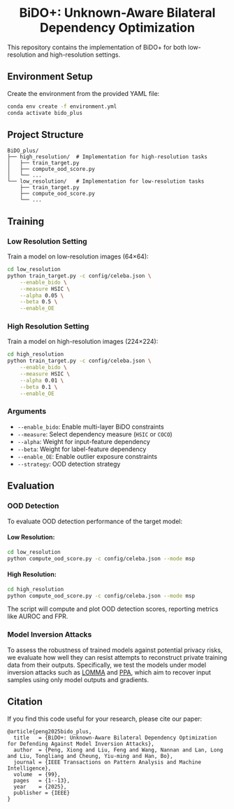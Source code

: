 <h1 align="center"> BiDO+: Unknown-Aware Bilateral Dependency Optimization</h1>

This repository contains the implementation of BiDO+ for both low-resolution and high-resolution settings.

## Environment Setup

Create the environment from the provided YAML file:

```bash
conda env create -f environment.yml
conda activate bido_plus
```


## Project Structure

```
BiDO_plus/
├── high_resolution/  # Implementation for high-resolution tasks
│   ├── train_target.py
│   ├── compute_ood_score.py
│   └── ...
└── low_resolution/   # Implementation for low-resolution tasks
    ├── train_target.py
    ├── compute_ood_score.py
    └── ...
```

## Training

### Low Resolution Setting

Train a model on low-resolution images (64×64):

```bash
cd low_resolution
python train_target.py -c config/celeba.json \
    --enable_bido \
    --measure HSIC \
    --alpha 0.05 \
    --beta 0.5 \
    --enable_OE
```

### High Resolution Setting

Train a model on high-resolution images (224×224):

```bash
cd high_resolution
python train_target.py -c config/celeba.json \
    --enable_bido \
    --measure HSIC \
    --alpha 0.01 \
    --beta 0.1 \
    --enable_OE
```

### Arguments

- `--enable_bido`: Enable multi-layer BiDO constraints
- `--measure`: Select dependency measure (`HSIC` or `COCO`)
- `--alpha`: Weight for input-feature dependency 
- `--beta`: Weight for label-feature dependency 
- `--enable_OE`: Enable outlier exposure constraints
- `--strategy`: OOD detection strategy

## Evaluation

### OOD Detection

To evaluate OOD detection performance of the target model:

#### Low Resolution:
```bash
cd low_resolution
python compute_ood_score.py -c config/celeba.json --mode msp
```

#### High Resolution:
```bash
cd high_resolution 
python compute_ood_score.py -c config/celeba.json --mode msp
```

The script will compute and plot OOD detection scores, reporting metrics like AUROC and FPR.

### Model Inversion Attacks
To assess the robustness of trained models against potential privacy risks, we evaluate how well they can resist attempts to reconstruct private training data from their outputs. Specifically, we test the models under model inversion attacks such as [LOMMA](https://github.com/sutd-visual-computing-group/Re-thinking_MI) and [PPA](https://github.com/LukasStruppek/Plug-and-Play-Attacks), which aim to recover input samples using only model outputs and gradients.


## Citation

If you find this code useful for your research, please cite our paper:
```
@article{peng2025bido_plus,
  title   = {BiDO+: Unknown‐Aware Bilateral Dependency Optimization for Defending Against Model Inversion Attacks},
  author  = {Peng, Xiong and Liu, Feng and Wang, Nannan and Lan, Long and Liu, Tongliang and Cheung, Yiu‐ming and Han, Bo},
  journal = {IEEE Transactions on Pattern Analysis and Machine Intelligence},
  volume  = {99},
  pages   = {1--13},
  year    = {2025},
  publisher = {IEEE}
}
```


